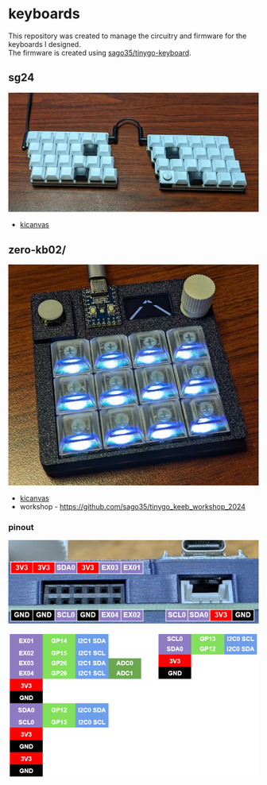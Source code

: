 # keyboards

This repository was created to manage the circuitry and firmware for the keyboards I designed.  
The firmware is created using [sago35/tinygo-keyboard](https://github.com/sago35/tinygo-keyboard).  

## sg24

![](./images/sg24.jpg)

* [kicanvas](https://kicanvas.org/?github=https%3A%2F%2Fgithub.com%2Fsago35%2Fkeyboards%2Ftree%2Fmain%2Fsg24%2Fsg24)

## zero-kb02/

![](./images/zero-kb02.jpg)

* [kicanvas](https://kicanvas.org/?github=https%3A%2F%2Fgithub.com%2Fsago35%2Fkeyboards%2Ftree%2Fmain%2Fzero-kb02%2Fzero-kb02)
* workshop - https://github.com/sago35/tinygo_keeb_workshop_2024

### pinout

![](./images/pinout01.png)

![](./images/pinout02.png)
